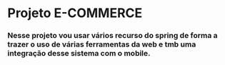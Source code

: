 # Projeto E-COMMERCE
### Nesse projeto vou usar vários recurso do spring de forma a trazer o uso de várias ferramentas da web e tmb uma integração desse sistema com o mobile.

